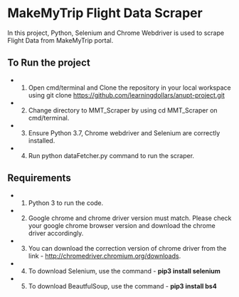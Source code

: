 # MakeMyTrip Flight Data Scraper

In this project, Python, Selenium and Chrome Webdriver is used to scrape Flight Data from MakeMyTrip portal.

## To Run the project
- 1. Open cmd/terminal and Clone the repository in your local workspace using git clone https://github.com/learningdollars/anupt-project.git
- 2. Change directory to MMT_Scraper by using cd MMT_Scraper on cmd/terminal.
- 3. Ensure Python 3.7, Chrome webdriver and Selenium are correctly installed.
- 4. Run python dataFetcher.py  command to run the scraper.

## Requirements

- 1. Python 3 to run the code.
- 2. Google chrome and chrome driver version must match. Please check your google chrome browser version and download the chrome driver accordingly.
- 3. You can download the correction version of chrome driver from the link - http://chromedriver.chromium.org/downloads.
- 4. To download Selenium, use the command - **pip3 install selenium** 
- 5. To download BeautfulSoup, use the command - **pip3 install  bs4** 

